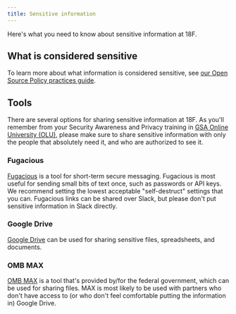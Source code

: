 ```yaml
---
title: Sensitive information
---
```


Here's what you need to know about sensitive information at 18F.

## What is considered sensitive

To learn more about what information is considered sensitive, see [our Open Source Policy practices guide](https://github.com/18F/open-source-policy/blob/master/practice.md#protecting-sensitive-information).

## Tools

There are several options for sharing sensitive information at 18F. As you'll remember from your Security Awareness and Privacy training in [GSA Online University (OLU)](https://gsaolu.gsa.gov), please make sure to share sensitive information with only the people that absolutely need it, and who are authorized to see it.

### Fugacious

[Fugacious](https://fugacious.18f.gov/) is a tool for short-term secure messaging. Fugacious is most useful for sending small bits of text once, such as passwords or API keys. We recommend setting the lowest acceptable "self-destruct" settings that you can. Fugacious links can be shared over Slack, but please don't put sensitive information in Slack directly.

### Google Drive

[Google Drive](../google-drive/) can be used for sharing sensitive files, spreadsheets, and documents.

### OMB MAX

[OMB MAX](https://max.omb.gov/) is a tool that's provided by/for the federal government, which can be used for sharing files. MAX is most likely to be used with partners who don't have access to (or who don't feel comfortable putting the information in) Google Drive.
